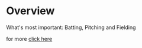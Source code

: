 # Overview

What's most important: Batting, Pitching and Fielding

for more [click here](https://github.com/jinwls/Batting_Pitching_Fielding/blob/main/bat_pitch_field.ipynb)
